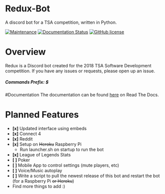 # Redux-Bot
A discord bot for a TSA competition, written in Python.

[![Maintenance](https://img.shields.io/badge/Maintained%3F-yes-green.svg)](https://GitHub.com/Naereen/StrapDown.js/graphs/commit-activity)
[![Documentation Status](https://readthedocs.org/projects/ansicolortags/badge/?version=latest)](http://ansicolortags.readthedocs.io/?badge=latest)
[![GitHub license](https://img.shields.io/github/license/Naereen/StrapDown.js.svg)](https://github.com/Naereen/StrapDown.js/blob/master/LICENSE)


# Overview
Redux is a Discord bot created for the 2018 TSA Software Development competition. If you have any issues or requests, please open up an issue.
##### Commands Prefix: $

#Documentation
The documentation can be found [here](https://redux.mttsa.club) on Read The Docs.

# Planned Features
* **[x]** Updated interface using embeds
* **[x]** Connect 4
* **[x]** Reddit
* **[x]** Setup on ~~Heroku~~ Raspberry Pi
  * Run launcher.sh on startup to run the bot
* **[x]** League of Legends Stats
* **[ ]** Poker
* **[ ]** Mobile App to control settings (mute players, etc)
* **[ ]** Voice/Music autoplay
* **[ ]** Write a script to pull the newest release of this bot and restart the bot (for a Raspberry Pi ~~or Heroku~~)
* Find more things to add :)